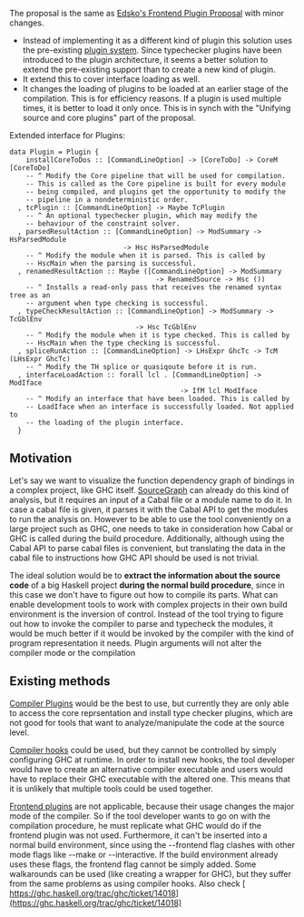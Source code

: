 
The proposal is the same as [
Edsko's Frontend Plugin Proposal](https://ghc.haskell.org/trac/ghc/wiki/FrontendPluginsProposal) with minor changes.


- Instead of implementing it as a different kind of plugin this solution uses the pre-existing [
  plugin system](https://downloads.haskell.org/~ghc/latest/docs/html/users_guide/extending_ghc.html#compiler-plugins). Since typechecker plugins have been introduced to the plugin architecture, it seems a better solution to extend the pre-existing support than to create a new kind of plugin.
- It extend this to cover interface loading as well.
- It changes the loading of plugins to be loaded at an earlier stage of the compilation. This is for efficiency reasons. If a plugin is used multiple times, it is better to load it only once. This is in synch with the "Unifying source and core plugins" part of the proposal.


Extended interface for Plugins:


```
data Plugin = Plugin {
    installCoreToDos :: [CommandLineOption] -> [CoreToDo] -> CoreM [CoreToDo]
    -- ^ Modify the Core pipeline that will be used for compilation.
    -- This is called as the Core pipeline is built for every module
    -- being compiled, and plugins get the opportunity to modify the
    -- pipeline in a nondeterministic order.
  , tcPlugin :: [CommandLineOption] -> Maybe TcPlugin
    -- ^ An optional typechecker plugin, which may modify the
    -- behaviour of the constraint solver.
  , parsedResultAction :: [CommandLineOption] -> ModSummary -> HsParsedModule 
                            -> Hsc HsParsedModule
    -- ^ Modify the module when it is parsed. This is called by
    -- HscMain when the parsing is successful.
  , renamedResultAction :: Maybe ([CommandLineOption] -> ModSummary 
                                    -> RenamedSource -> Hsc ())
    -- ^ Installs a read-only pass that receives the renamed syntax tree as an
    -- argument when type checking is successful.
  , typeCheckResultAction :: [CommandLineOption] -> ModSummary -> TcGblEnv 
                               -> Hsc TcGblEnv
    -- ^ Modify the module when it is type checked. This is called by
    -- HscMain when the type checking is successful.
  , spliceRunAction :: [CommandLineOption] -> LHsExpr GhcTc -> TcM (LHsExpr GhcTc)
    -- ^ Modify the TH splice or quasiqoute before it is run.
  , interfaceLoadAction :: forall lcl . [CommandLineOption] -> ModIface 
                                          -> IfM lcl ModIface
    -- ^ Modify an interface that have been loaded. This is called by 
    -- LoadIface when an interface is successfully loaded. Not applied to
    -- the loading of the plugin interface.
  }
```

## Motivation



Let's say we want to visualize the function dependency graph of bindings in a complex project, like GHC itself. [
SourceGraph](http://hackage.haskell.org/package/SourceGraph) can already do this kind of analysis, but it requires an input of a Cabal file or a module name to do it. In case a cabal file is given, it parses it with the Cabal API to get the modules to run the analysis on. However to be able to use the tool conveniently on a large project such as GHC, one needs to take in consideration how Cabal or GHC is called during the build procedure. Additionally, although using the Cabal API to parse cabal files is convenient, but translating the data in the cabal file to instructions how GHC API should be used is not trivial.



The ideal solution would be to **extract the information about the source code** of a big Haskell project **during the normal build procedure**, since in this case we don't have to figure out how to compile its parts. What can enable development tools to work with complex projects in their own build environment is the inversion of control. Instead of the tool trying to figure out how to invoke the compiler to parse and typecheck the modules, it would be much better if it would be invoked by the compiler with the kind of program representation it needs. Plugin arguments will not alter the compiler mode or the compilation 


## Existing methods



[
Compiler Plugins](https://downloads.haskell.org/~ghc/latest/docs/html/users_guide/extending_ghc.html#compiler-plugins) would be the best to use, but currently they are only able to access the core reprsentation and install type checker plugins, which are not good for tools that want to analyze/manipulate the code at the source level.



[
Compiler hooks](https://ghc.haskell.org/trac/ghc/wiki/Ghc/Hooks) could be used, but they cannot be controlled by simply configuring GHC at runtime. In order to install new hooks, the tool developer would have to create an alternative compiler executable and users would have to replace their GHC executable with the altered one. This means that it is unlikely that multiple tools could be used together.



[
Frontend plugins](https://downloads.haskell.org/~ghc/master/users-guide/extending_ghc.html#frontend-plugins) are not applicable, because their usage changes the major mode of the compiler. So if the tool developer wants to go on with the compilation procedure, he must replicate what GHC would do if the frontend plugin was not used. Furthermore, it can't be inserted into a normal build environment, since using the --frontend flag clashes with other mode flags like --make or --interactive. If the build environment already uses these flags, the frontend flag cannot be simply added. Some walkarounds can be used (like creating a wrapper for GHC), but they suffer from the same problems as using compiler hooks. Also check [
https://ghc.haskell.org/trac/ghc/ticket/14018](https://ghc.haskell.org/trac/ghc/ticket/14018)


